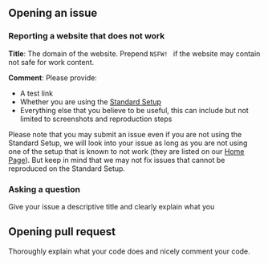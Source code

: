## Opening an issue

### Reporting a website that does not work

**Title**: The domain of the website. Prepend `NSFW! ` if the website may contain not safe for work content. 

**Comment**: Please provide: 

* A test link
* Whether you are using the [Standard Setup](https://github.com/jspenguin2017/AdBlockProtector/blob/master/Notes/Standard%20Setup.MD)
* Everything else that you believe to be useful, this can include but not limited to screenshots and reproduction steps

Please note that you may submit an issue even if you are not using the Standard Setup, we will look into your issue as long as you are not using one of the setup that is known to not work (they are listed on our [Home Page](https://jspenguin2017.github.io/AdBlockProtector/)). But keep in mind that we may not fix issues that cannot be reproduced on the Standard Setup. 

### Asking a question

Give your issue a descriptive title and clearly explain what you 

## Opening pull request

Thoroughly explain what your code does and nicely comment your code. 
